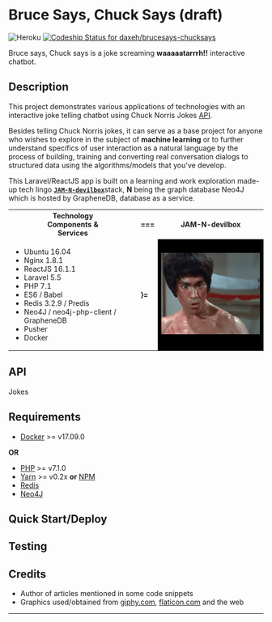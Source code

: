 # Bruce Says, Chuck Says (draft)

![Heroku](https://heroku-badge.herokuapp.com/?app=heroku-badge)
[ ![Codeship Status for daxeh/brucesays-chucksays](https://app.codeship.com/projects/de7720b0-b356-0135-9773-569517be71ea/status?branch=master)](https://app.codeship.com/projects/258222)

Bruce says, Chuck says is a joke screaming **waaaaatarrrh!!** interactive
chatbot.

## Description

This project demonstrates various applications of technologies with an
interactive joke telling chatbot using Chuck Norris Jokes
[API](https://api.chucknorris.io/#!).

Besides telling Chuck Norris jokes, it can serve as a base project for anyone
who wishes to explore in the subject of **machine learning** or to further
understand specifics of user interaction as a natural language by the process of
building, training and converting real conversation dialogs to structured data
using the algorithms/models that you've develop.

This Laravel/ReactJS app is built on a learning and work exploration made-up
tech lingo [**`JAM-N-devilbox`**][1]stack, **N** being the graph database Neo4J
which is hosted by GrapheneDB, database as a service.

<table class="techtable">
    <tr>
        <th>Technology<br/>Components &<br/>Services </th>
        <th> === </th>
        <th> JAM-N-devilbox </th>
    </tr>
    <tr>
        <td>
          <ul>
            <li> Ubuntu 16.04 </li>
            <li> Nginx 1.8.1 </li>
            <li> ReactJS 16.1.1</li>
            <li> Laravel 5.5 </li>
            <li> PHP 7.1 </li>
            <li> ES6 / Babel </li>
            <li> Redis 3.2.9 / Predis</li>
            <li> Neo4J / neo4j-php-client / GrapheneDB</li>
            <li> Pusher</li>
            <li> Docker </li>
          </ul>
        </td>
        <td><b> }=  <b/></td>
        <td bgcolor="#000000"><img src="brucelee.gif"/></td>
    </tr>
</table>

## API

Jokes

## Requirements

* [Docker](https://docker.io) >= v17.09.0

**OR**

* [PHP](https://http://php.net/manual/en/install.php) >= v7.1.0
* [Yarn](https://yarnpkg.com) >= v0.2x **or** [NPM](https://www.npmjs.com/)
* [Redis](https://redis.io/download)
* [Neo4J](https://neo4j.com/download/)

## Quick Start/Deploy

## Testing

## Credits

* Author of articles mentioned in some code snippets
* Graphics used/obtained from [giphy.com](https://giphy.com/),
  [flaticon.com](https://flaticon.com) and the web

---

[1]: https://en.wikipedia.org/wiki/Solution_stack
